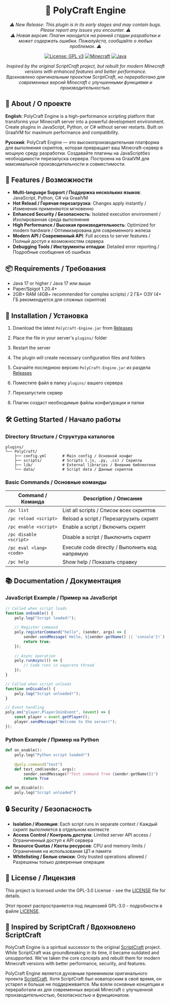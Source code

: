 <div align="center">
  <h1>🚀 PolyCraft Engine</h1>
  <p>
    <em>⚠️ New Release: This plugin is in its early stages and may contain bugs. Please report any issues you encounter. ⚠️</em>
    <br>
    <em>⚠️ Новая версия: Плагин находится на ранней стадии разработки и может содержать ошибки. Пожалуйста, сообщайте о любых проблемах. ⚠️</em>
  </p>

  [![License: GPL v3](https://img.shields.io/badge/License-GPLv3-blue.svg)](https://www.gnu.org/licenses/gpl-3.0)
  [![Minecraft](https://img.shields.io/badge/Minecraft-1.20.4-blue)](https://papermc.io/)
  [![Java](https://img.shields.io/badge/Java-17%2B-orange)](https://www.oracle.com/java/technologies/javase/jdk17-archive-downloads.html)

  <p>
    <em>Inspired by the original ScriptCraft project, but rebuilt for modern Minecraft versions with enhanced features and better performance.</em>
    <br>
    <em>Вдохновлено оригинальным проектом ScriptCraft, но переработано для современных версий Minecraft с улучшенными функциями и производительностью.</em>
  </p>
</div>

## 🌟 About / О проекте

**English**:
PolyCraft Engine is a high-performance scripting platform that transforms your Minecraft server into a powerful development environment. Create plugins in JavaScript, Python, or C# without server restarts. Built on GraalVM for maximum performance and compatibility.

**Русский**:
PolyCraft Engine — это высокопроизводительная платформа для выполнения скриптов, которая превращает ваш Minecraft-сервер в мощную среду разработки. Создавайте плагины на JavaScriptбез необходимости перезапуска сервера. Построена на GraalVM для максимальной производительности и совместимости.

## 🚀 Features / Возможности

- **Multi-language Support / Поддержка нескольких языков**: JavaScript, Python, C# via GraalVM
- **Hot Reload / Горячая перезагрузка**: Changes apply instantly / Изменения применяются мгновенно
- **Enhanced Security / Безопасность**: Isolated execution environment / Изолированная среда выполнения
- **High Performance / Высокая производительность**: Optimized for modern hardware / Оптимизирована для современного железа
- **Modern API / Современный API**: Full access to server features / Полный доступ к возможностям сервера
- **Debugging Tools / Инструменты отладки**: Detailed error reporting / Подробные сообщения об ошибках

## 📦 Requirements / Требования

- Java 17 or higher / Java 17 или выше
- Paper/Spigot 1.20.4+
- 2GB+ RAM (4GB+ recommended for complex scripts) / 2 ГБ+ ОЗУ (4+ ГБ рекомендуется для сложных скриптов)

## 🚀 Installation / Установка

1. Download the latest `PolyCraft-Engine.jar` from [Releases](https://github.com/yourusername/polycraft-engine/releases)
2. Place the file in your server's `plugins/` folder
3. Restart the server
4. The plugin will create necessary configuration files and folders

1. Скачайте последнюю версию `PolyCraft-Engine.jar` из раздела [Releases](https://github.com/yourusername/polycraft-engine/releases)
2. Поместите файл в папку `plugins/` вашего сервера
3. Перезапустите сервер
4. Плагин создаст необходимые файлы конфигурации и папки

## 🛠️ Getting Started / Начало работы

### Directory Structure / Структура каталогов

```
plugins/
└── PolyCraft/
    ├── config.yml       # Main config / Основной конфиг
    ├── scripts/         # Scripts (.js, .py, .cs) / Скрипты
    ├── lib/             # External libraries / Внешние библиотеки
    └── data/            # Script data / Данные скриптов
```

### Basic Commands / Основные команды

| Command / Команда | Description / Описание |
|-------------------|------------------------|
| `/pc list` | List all scripts / Список всех скриптов |
| `/pc reload <script>` | Reload a script / Перезагрузить скрипт |
| `/pc enable <script>` | Enable a script / Включить скрипт |
| `/pc disable <script>` | Disable a script / Выключить скрипт |
| `/pc eval <lang> <code>` | Execute code directly / Выполнить код напрямую |
| `/pc help` | Show help / Показать справку |

## 📚 Documentation / Документация

### JavaScript Example / Пример на JavaScript

```javascript
// Called when script loads
function onEnable() {
    poly.log("Script loaded!");
    
    // Register command
    poly.registerCommand("hello", (sender, args) => {
        sender.sendMessage(`Hello, ${sender.getName() || 'console'}!`);
        return true;
    });
    
    // Async operation
    poly.runAsync(() => {
        // Code runs in separate thread
    });
}

// Called when script unloads
function onDisable() {
    poly.log("Script unloaded!");
}

// Event handling
poly.on("player.PlayerJoinEvent", (event) => {
    const player = event.getPlayer();
    player.sendMessage("Welcome to the server!");
});
```

### Python Example / Пример на Python

```python
def on_enable():
    poly.log("Python script loaded!")
    
    @poly.command("test")
    def test_cmd(sender, args):
        sender.sendMessage(f"Test command from {sender.getName()}")
        return True

def on_disable():
    poly.log("Script unloaded")
```

## 🔒 Security / Безопасность

- **Isolation / Изоляция**: Each script runs in separate context / Каждый скрипт выполняется в отдельном контексте
- **Access Control / Контроль доступа**: Limited server API access / Ограниченный доступ к API сервера
- **Resource Quotas / Квоты ресурсов**: CPU and memory limits / Ограничения на использование ЦП и памяти
- **Whitelisting / Белые списки**: Only trusted operations allowed / Разрешены только доверенные операции


## 📜 License / Лицензия

This project is licensed under the GPL-3.0 License - see the [LICENSE](LICENSE) file for details.

Этот проект распространяется под лицензией GPL-3.0 - подробности в файле [LICENSE](LICENSE).

## 🔗 Inspired by ScriptCraft / Вдохновлено ScriptCraft

PolyCraft Engine is a spiritual successor to the original [ScriptCraft](https://github.com/walterhiggins/ScriptCraft) project. While ScriptCraft was groundbreaking in its time, it became outdated and unsupported. We've taken the core concepts and rebuilt them for modern Minecraft versions with better performance, security, and features.

PolyCraft Engine является духовным преемником оригинального проекта [ScriptCraft](https://github.com/walterhiggins/ScriptCraft). Хотя ScriptCraft был новаторским в своё время, он устарел и больше не поддерживается. Мы взяли основные концепции и переработали их для современных версий Minecraft с улучшенной производительностью, безопасностью и функционалом.
